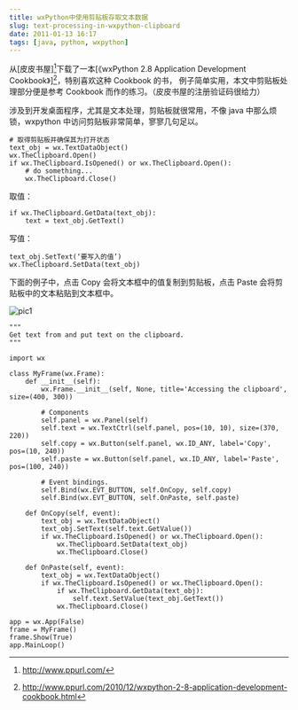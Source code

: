 ```yaml
---
title: wxPython中使用剪贴板存取文本数据
slug: text-processing-in-wxpython-clipboard
date: 2011-01-13 16:17
tags: [java, python, wxpython]
---
```


从[皮皮书屋][^1]下载了一本[《wxPython 2.8 Application Development Cookbook》][^2]，特别喜欢这种 Cookbook 的书，
例子简单实用，本文中剪贴板处理部分便是参考 Cookbook 而作的练习。（皮皮书屋的注册验证码很给力）

涉及到开发桌面程序，尤其是文本处理，剪贴板就很常用，不像 java 中那么烦锁，wxpython 中访问剪贴板非常简单，寥寥几句足以。

    # 取得剪贴板并确保其为打开状态
    text_obj = wx.TextDataObject()
    wx.TheClipboard.Open()
    if wx.TheClipboard.IsOpened() or wx.TheClipboard.Open():
        # do something...
        wx.TheClipboard.Close()

取值：

    if wx.TheClipboard.GetData(text_obj):
        text = text_obj.GetText()

写值：

    text_obj.SetText(‘要写入的值’)
    wx.TheClipboard.SetData(text_obj)

下面的例子中，点击 Copy 会将文本框中的值复制到剪贴板，点击 Paste 会将剪贴板中的文本粘贴到文本框中。

![pic1](http://pic.yupoo.com/greatghoul_v/ALKMbM6s/156GfN.jpg)

    """
    Get text from and put text on the clipboard.
    """

    import wx

    class MyFrame(wx.Frame):
        def __init__(self):
            wx.Frame.__init__(self, None, title='Accessing the clipboard', size=(400, 300))

            # Components
            self.panel = wx.Panel(self)
            self.text = wx.TextCtrl(self.panel, pos=(10, 10), size=(370, 220))
            self.copy = wx.Button(self.panel, wx.ID_ANY, label='Copy', pos=(10, 240))
            self.paste = wx.Button(self.panel, wx.ID_ANY, label='Paste', pos=(100, 240))

            # Event bindings.
            self.Bind(wx.EVT_BUTTON, self.OnCopy, self.copy)
            self.Bind(wx.EVT_BUTTON, self.OnPaste, self.paste)

        def OnCopy(self, event):
            text_obj = wx.TextDataObject()
            text_obj.SetText(self.text.GetValue())
            if wx.TheClipboard.IsOpened() or wx.TheClipboard.Open():
                wx.TheClipboard.SetData(text_obj)
                wx.TheClipboard.Close()

        def OnPaste(self, event):
            text_obj = wx.TextDataObject()
            if wx.TheClipboard.IsOpened() or wx.TheClipboard.Open():
                if wx.TheClipboard.GetData(text_obj):
                    self.text.SetValue(text_obj.GetText())
                wx.TheClipboard.Close()

    app = wx.App(False)
    frame = MyFrame()
    frame.Show(True)
    app.MainLoop()

[^1]: http://www.ppurl.com/
[^2]: http://www.ppurl.com/2010/12/wxpython-2-8-application-development-cookbook.html
